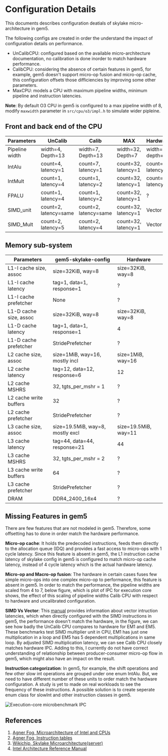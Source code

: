 # Configuration Details

This documents describes configuration deatials of skylake micro-architecture in gem5.

The following configs are created in order the understand the impact of configuration details on performance.

* UnCalibCPU: configured based on the available micro-architecture documentation, no calibration is done inorder to match hardware performance.
* CalibCPU: considering the absence of certain features in gem5, for example, gem5 doesn't support micro-op fusion and micro-op cache, this configuration offsets those difficiencies by improving some other parameters.
* MaxCPU: models a CPU with maximum pipeline widths, minimum pipeline and instruction latencies.

**Note**: By default O3 CPU in gem5 is configured to a max pipeline width of 8, modify `maxwidth` parameter in `src/cpu/o3/impl.h` to simulate wider pipleine.

## Front and back end of the CPU

|     Parameters     |        UnCalib        |        Calib          |         MAX           |      Hardware       |
|--------------------|-----------------------|-----------------------|-----------------------|---------------------|
| Pipeline width     | width=4, Depth=13     | width=7, Depth=13     | width=32, Depth=7     | width=4, depth= ?   |
| IntAlu             | count=4, latency=1    | count=7, latency=1    | count=32, latency=1   | count=4, latency=1  |
| IntMult            | count=1, latency=4    | count=1, latency=2    | count=32, latency=1   | count=1, latency=4  |
| FPALU              | count=1, latency=4    | count=1, latency=2    | count=32, latency=1   |         ?           |
| SIMD_unit          | count=2, latency=same | count=2, latency=same | count=32, latency=1   |       Vector        |
| SIMD_Mult          | count=2, latency=5    | count=2, latency=4    | count=32, latency=1   |       Vector        |

## Memory sub-system

|     Parameters         |        gem5-skylake-config        |      Hardware        |
|------------------------|-----------------------------------|----------------------|
| L1-I cache size, assoc | size=32KiB, way=8                 | size=32KiB, way=8    |
| L1-I cache latency     | tag=1, data=1, response=1         | ?                    |
| L1-I cache prefetcher  | None                              | ?                    |
| L1-D cache size, assoc | size=32KiB, way=8                 | size=32KiB, way=8    |
| L1-D cache latency     | tag=1, data=1, response=1         | 4                    |
| L1-D cache prefetcher  | StridePrefetcher                  | ?                    |
| L2 cache size, assoc   | size=1MiB, way=16, mostly incl    | size=1MiB, way=16    |
| L2 cache latency       | tag=12, data=12, response=6       | 12                   |
| L2 cache MSHRS         | 32, tgts_per_mshr = 1             | ?                    |
| L2 cache write buffers | 32                                | ?                    |
| L2 cache prefetcher    | StridePrefetcher                  | ?                    |
| L3 cache size, assoc   | size=19.5MiB, way=8, mostly excl | size=19.5MiB, way=11 |
| L3 cache latency       | tag=44, data=44, response=21      | 44                   |
| L3 cache MSHRS         | 32, tgts_per_mshr = 2             | ?                    |
| L3 cache write buffers | 64                                | ?                    |
| L3 cache prefetcher    | StridePrefetcher                  | ?                    |
| DRAM                   | DDR4_2400_16x4                    | ?                    |

## Missing Features in gem5

There are few features that are not modeled in gem5. Therefore, some offsetting has to done in order match the hardware performance.

**Micro-op cache**: It holds the predecoded instructions, feeds them directly to the allocation queue (IDQ) and provides a fast access to micro-ops with 1 cycle latency. Since this feature is absent in gem5, the L1 instruction cache latency of skylake config in gem5 is configured to match micro-op cache latency, instead of 4 cycle latency which is the actual hardware latency.

**Micro-op and Macro-op fusion**: The hardware in certain cases fuses few simple micro-ops into one complex micro-op to performance, this feature is absent in gem5. In order to match the performance, the pipeline widths are scaled from 4 to 7, below figure, which is plot of IPC for execution core shows, the effect of this scaling of pipeline widths Calib CPU with respect to hardware and uncalibrated configuration.

**SIMD Vs Vector**: This [manual](https://www.agner.org/optimize/microarchitecture.pdf) provides information about vector intruction latencies, which when directly configured with the SIMD instructions in gem5, the performance doesn't match the hardware, in the figure, we can see how badly the UnCalib CPU compares to hardware for EM1 and EM5. These benchmarks test SIMD multiplier unit in CPU, EM1 has just one multiplication in a loop and EM5 has 5 dependent multiplications in same loop. By adjusted SIMD multiplication latency, we can see Calib CPU closely matches hardware IPC. Adding to this, I currently do not have correct understanding of relationship between producer-consumer micro-op flow in gem5, which might also have an impact on the result.

**Instruction categorization**: In gem5, for example, the shift operations and few other slow int operations are grouped under one enum IntAlu. But, we need to have different number of these units to order match the hardware configuration. A study is yet to made on real workloads to see the frequency of these instructions. A possible solution is to create seperate enum class for slowInt and other instruction classes in gem5.

![Execution-core microbenchmark IPC](../images/exe_IPC.png)

## References

1. [Agner Fog, Microarchitecture of Intel and CPUs](https://www.agner.org/optimize/microarchitecture.pdf)
2. [Agner Fog, Instruction tables](https://www.agner.org/optimize/instruction_tables.pdf)
3. [Wikichip, Skylake Microarchitecture(server)](https://en.wikichip.org/wiki/intel/microarchitectures/skylake_(server))
4. [Intel Architecture Reference Manual](https://www.intel.com/content/dam/www/public/us/en/documents/manuals/64-ia-32-architectures-optimization-manual.pdf)
